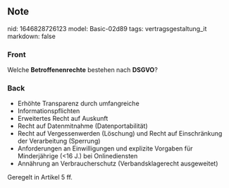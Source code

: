 ## Note
nid: 1646828726123
model: Basic-02d89
tags: vertragsgestaltung_it
markdown: false

### Front
Welche <b>Betroffenenrechte</b> bestehen nach <b>DSGVO</b>?

### Back
<ul><li>Erhöhte Transparenz durch umfangreiche</li><li>Informationspflichten</li><li>Erweitertes Recht auf Auskunft</li><li>Recht auf Datenmitnahme (Datenportabilität)</li><li>Recht auf Vergessenwerden (Löschung) und Recht auf Einschränkung der Verarbeitung (Sperrung)</li><li>Anforderungen an Einwilligungen und explizite Vorgaben für Minderjährige (<16 J.) bei Onlinediensten</li><li>Annährung an Verbraucherschutz (Verbandsklagerecht ausgeweitet)</li></ul>Geregelt in Artikel 5 ff.

